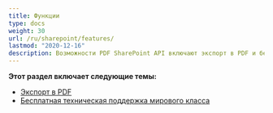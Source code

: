 ```yaml
---
title: Функции 
type: docs
weight: 30
url: /ru/sharepoint/features/
lastmod: "2020-12-16"
description: Возможности PDF SharePoint API включают экспорт в PDF и бесплатную техническую поддержку.
---
```


**Этот раздел включает следующие темы:**

- [Экспорт в PDF](/pdf/ru/sharepoint/export-to-pdf/)
- [Бесплатная техническая поддержка мирового класса](/pdf/ru/sharepoint/world-class-free-technical-support/)
